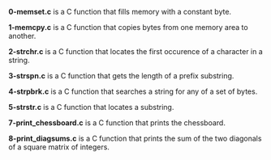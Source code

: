 **0-memset.c** is a C function that fills memory with a constant byte.

**1-memcpy.c** is a C function that copies bytes from one memory area to another.

**2-strchr.c** is a C function that locates the first occurence of a character in a string.

**3-strspn.c** is a C function that gets the length of a prefix substring.

**4-strpbrk.c** is a C function that searches a string for any of a set of bytes.

**5-strstr.c** is a C function that locates a substring.

**7-print_chessboard.c** is a C function that prints the chessboard.

**8-print_diagsums.c** is a C function that prints the sum of the two diagonals of a square matrix of integers.
